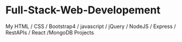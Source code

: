 # Full-Stack-Web-Developement
My HTML / CSS / Bootstrap4 / javascript / jQuery / NodeJS / Express / RestAPIs / React /MongoDB Projects
